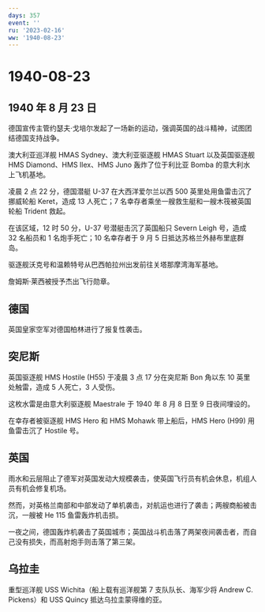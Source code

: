 ```yaml
---
days: 357
event: ''
ru: '2023-02-16'
ww: '1940-08-23'
---
```


# 1940-08-23

## 1940 年 8 月 23 日

德国宣传主管约瑟夫·戈培尔发起了一场新的运动，强调英国的战斗精神，试图团结德国支持战争。

澳大利亚巡洋舰 HMAS Sydney、澳大利亚驱逐舰 HMAS Stuart 以及英国驱逐舰
HMS Diamond、HMS Ilex、HMS Juno 轰炸了位于利比亚 Bomba
的意大利水上飞机基地。

凌晨 2 点 22 分，德国潜艇 U-37 在大西洋爱尔兰以西 500
英里处用鱼雷击沉了挪威轮船 Keret，造成 13 人死亡；7
名幸存者乘坐一艘救生艇和一艘木筏被英国轮船 Trident 救起。

在该区域，12 时 50 分，U-37 号潜艇击沉了英国船只 Severn Leigh 号，造成
32 名船员和 1 名炮手死亡；10 名幸存者于 9 月 5
日抵达苏格兰外赫布里底群岛。

驱逐舰沃克号和温赖特号从巴西帕拉州出发前往关塔那摩湾海军基地。

詹姆斯·莱西被授予杰出飞行勋章。

## 德国

英国皇家空军对德国柏林进行了报复性袭击。

## 突尼斯

英国驱逐舰 HMS Hostile (H55) 于凌晨 3 点 17 分在突尼斯 Bon 角以东 10
英里处触雷，造成 5 人死亡，3 人受伤。

这枚水雷是由意大利驱逐舰 Maestrale 于 1940 年 8 月 8 日至 9
日夜间埋设的。

在幸存者被驱逐舰 HMS Hero 和 HMS Mohawk 带上船后，HMS Hero (H99)
用鱼雷击沉了 Hostile 号。

## 英国

雨水和云层阻止了德军对英国发动大规模袭击，使英国飞行员有机会休息，机组人员有机会修复机场。

然而，对英格兰南部和中部发动了单机袭击，对航运也进行了袭击；两艘商船被击沉，一艘被
He 115 鱼雷轰炸机击损。

一夜之间，德国轰炸机袭击了英国城市；英国战斗机击落了两架夜间袭击者，而自己没有损失，而高射炮手则击落了第三架。

## 乌拉圭

重型巡洋舰 USS Wichita（船上载有巡洋舰第 7 支队队长、海军少将 Andrew C.
Pickens）和 USS Quincy 抵达乌拉圭蒙得维的亚。